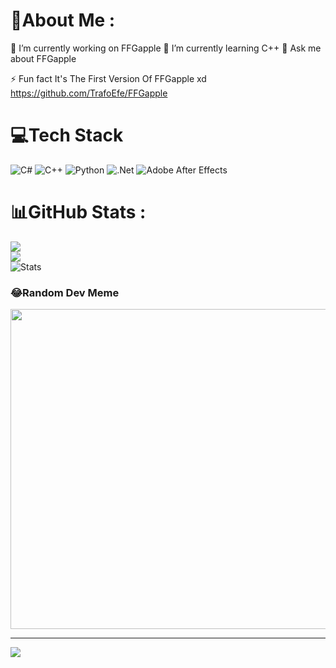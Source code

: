 # 💫About Me :
🔭 I’m currently working on FFGapple
🌱 I’m currently learning C++
💬 Ask me about FFGapple

⚡ Fun fact It's The First Version Of FFGapple xd https://github.com/TrafoEfe/FFGapple

# 💻Tech Stack
![C#](https://img.shields.io/badge/c%23-%23239120.svg?style=for-the-badge&logo=c-sharp&logoColor=white) ![C++](https://img.shields.io/badge/c++-%2300599C.svg?style=for-the-badge&logo=c%2B%2B&logoColor=white) ![Python](https://img.shields.io/badge/python-3670A0?style=for-the-badge&logo=python&logoColor=ffdd54) ![.Net](https://img.shields.io/badge/.NET-5C2D91?style=for-the-badge&logo=.net&logoColor=white) ![Adobe After Effects](https://img.shields.io/badge/Adobe%20After%20Effects-9999FF.svg?style=for-the-badge&logo=Adobe%20After%20Effects&logoColor=white)
# 📊GitHub Stats :
![](https://github-readme-stats.vercel.app/api?username=FFGapple&theme=bear&hide_border=false&include_all_commits=false&count_private=false)<br/>
![](https://github-readme-streak-stats.herokuapp.com/?user=FFGapple&theme=bear&hide_border=false)<br/>
![Stats](https://github-readme-stats.vercel.app/api/top-langs/?username=FFGapple&theme=bear&hide_border=false&include_all_commits=false&count_private=false&layout=compact)

### 😂Random Dev Meme
<img src="https://random-memer.herokuapp.com/" width="512px"/>

---
[![](https://visitcount.itsvg.in/api?id=FFGapple&icon=0&color=6)](https://visitcount.itsvg.in)

